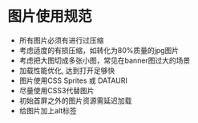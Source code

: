 # 图片使用规范
- 所有图片必须有进行过压缩
- 考虑适度的有损压缩，如转化为80%质量的jpg图片
- 考虑把大图切成多张小图，常见在banner图过大的场景
- 加载性能优化, 达到打开足够快
- 图片使用CSS Sprites 或 DATAURI
- 尽量使用CSS3代替图片
- 初始首屏之外的图片资源需延迟加载 
- 给图片加上alt标签